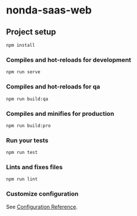 # nonda-saas-web

## Project setup
```
npm install
```

### Compiles and hot-reloads for development
```
npm run serve
```

### Compiles and hot-reloads for qa
```
npm run build:qa
```

### Compiles and minifies for production
```
npm run build:pro
```

### Run your tests
```
npm run test
```

### Lints and fixes files
```
npm run lint
```

### Customize configuration
See [Configuration Reference](https://cli.vuejs.org/config/).
